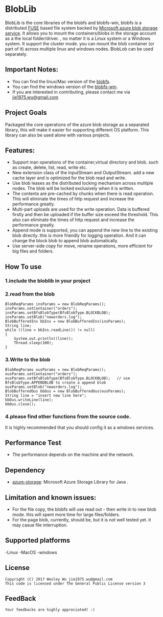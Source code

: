 BlobLib
=====
BlobLib is the core libraries of the blobfs and blobfs-win, blobfs is a distributed [FUSE](http://fuse.sourceforge.net) based file system backed by [Microsoft azure blob storage service](https://azure.microsoft.com/en-us/services/storage/blobs/). It allows you to mount the containers/blobs in the storage account as a the local folder/driver. , no matter it is a Linux system or a Windows system. It support the cluster mode. you can mount the blob container (or part of it) across multiple linux and windows nodes. BlobLob can be used separately.

## Important Notes:
* You can find the linux/Mac version of the [blobfs](https://github.com/wesley1975/blobfs).
* You can find the windows version of the [blobfs-win](https://github.com/wesley1975/blobfs-win).
* If you are interested in contributing, please contact me via jie1975.wu@gmail.com

## Project Goals
Packaged the core operations of the azure blob storage as a separated library, this will make it easier for supporting different OS platform. This library can also be used alone with various projects.


## Features:
* Support man operations of the container,virtual directory and blob. such as create, delete, list, read, write etc.
* New extension class of the InputStream and OutputStream. add a new cache layer and is optimized for the blob read and write.
* Use blob leases as the distributed locking mechanism across multiple nodes. The blob will be locked exclusively when it is written. 
* The contents are pre-cached by chunks when there is read operation. This will eliminate the times of http request and increase the performance greatly. 
* Multi-part uploads are used for the write operation. Data is buffered firstly and then be uploaded if the buffer size exceed the threshold. This also can eliminate the times of http request and increase the performance greatly. 
* Append mode is supported, you can append the new line to the existing blob directly. this is more friendly for logging operation. And it can change the block blob to append blob automatically.
* Use server-side copy for move, rename operations, more efficient for big files and folders.

## How To use
### 1.include the bloblib in your project

### 2.read from the blob
	BlobReqParams insParams = new BlobReqParams();
	insParams.setContainer("orders");
	insParams.setBfsBlobType(BfsBlobType.BLOCKBLOB);
	insParams.setBlob("neworders.log");
	BlobBufferedIns bbIns = new BlobBufferedIns(insParams);
	String line;
	while ((line = bbIns.readLine()) != null)
	{
		System.out.println((line));
		Thread.sleep(100);
	}
### 3.Write to the blob
	BlobReqParams ousParams = new BlobReqParams();
	ousParams.setContainer("orders");
	ousParams.setBfsBlobType(BfsBlobType.BLOCKBLOB);   // use BfsBlobType.APPENDBLOB to create a append blob
	ousParams.setBlob("neworders.log");
	BlobBufferedOus bbOus = new BlobBufferedOus(ousParams);
	String line = "insert new line here";
	bbOus.writeLine(line);
	bbOus.close();

### 4.please find other functions from the source code.
	
	
It is highly recommended that you should config it as a windows services.

## Performance Test
* The performance depends on the machine and the network. 

## Dependency
* [azure-storage](https://github.com/Azure/azure-storage-java): Microsoft Azure Storage Library for Java .

## Limitation and known issues:
* For the file copy, the blobfs will use read out - then write in to new blob mode. this will spent more time for large files/folders.
* For the page blob, currently, should be, but it is not well tested yet. it may casue file interruption. 

## Supported platforms
-Linux
-MacOS
-windows

## License
	Copyright (C) 2017 Wesley Wu jie1975.wu@gmail.com
	This code is licensed under The General Public License version 3
	
## FeedBack
	Your feedbacks are highly appreciated! :)
